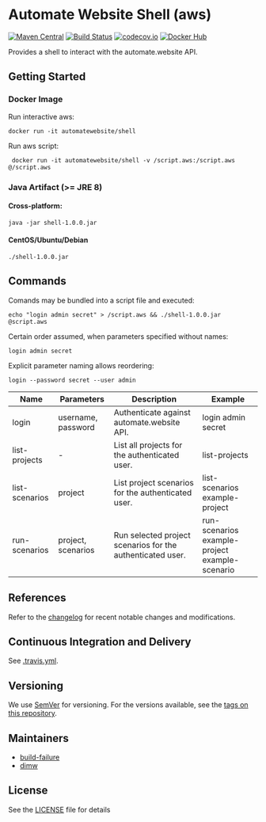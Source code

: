 # Automate Website Shell (aws)

[![Maven Central](https://maven-badges.herokuapp.com/maven-central/website.automate/shell/badge.svg)](https://maven-badges.herokuapp.com/maven-central/website.automate/shell) [![Build Status](https://travis-ci.org/automate-website/shell.svg?branch=master)](https://travis-ci.org/automate-website/shell) [![codecov.io](https://codecov.io/github/automate-website/shell/coverage.svg?branch=master)](https://codecov.io/github/automate-website/shell?branch=master) [![Docker Hub](https://img.shields.io/docker/pulls/automatewebsite/shell.svg)](https://hub.docker.com/r/automatewebsite/shell) 

Provides a shell to interact with the automate.website API.

## Getting Started

### Docker Image

Run interactive aws:

    docker run -it automatewebsite/shell

Run aws script:

     docker run -it automatewebsite/shell -v /script.aws:/script.aws @/script.aws

### Java Artifact (>= JRE 8)

#### Cross-platform:

    java -jar shell-1.0.0.jar

#### CentOS/Ubuntu/Debian

    ./shell-1.0.0.jar

## Commands

Comands may be bundled into a script file and executed:

    echo "login admin secret" > /script.aws && ./shell-1.0.0.jar @script.aws

Certain order assumed, when parameters specified without names:

    login admin secret

Explicit parameter naming allows reordering:

    login --password secret --user admin

| Name  | Parameters | Description | Example |
| ------------- | ------------- | ------------- | ------------- |
| login | username, password  | Authenticate against automate.website API. | login admin secret |
| list-projects | -  | List all projects for the authenticated user. | list-projects |
| list-scenarios | project  | List project scenarios for the authenticated user. | list-scenarios example-project |
| run-scenarios | project, scenarios  | Run selected project scenarios for the authenticated user. | run-scenarios example-project example-scenario |

## References
Refer to the [changelog] for recent notable changes and modifications.

## Continuous Integration and Delivery

See [.travis.yml](.travis.yml).

## Versioning

We use [SemVer](http://semver.org/) for versioning. For the versions available, see the [tags on this repository](https://github.com/automate-website/shell/tags).


## Maintainers

- [build-failure](https://github.com/build-failure)
- [dimw](https://github.com/dimw)

## License

See the [LICENSE](LICENSE) file for details

[changelog]: CHANGELOG.md
